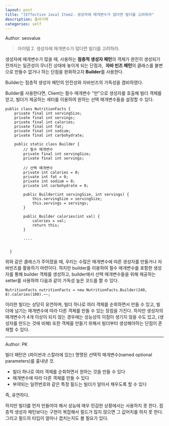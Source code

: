 ```yaml
---
layout: post
title: "[Effective Java] Item2. 생성자에 매개변수가 많다면 빌더를 고려하라"
description: 들어가며
categories: self
---
```


Author: seovalue

> 아이템 2. 생성자에 매개변수가 많다면 빌더를 고려하라.

생성자에 매개변수가 많을 때, 사용하는 **점층적 생성자 패턴**의 객체가 완전히 생성되기 전까지는 일관성이 무너진 상태에 놓이게 되는 단점과,  **자바 빈즈 패턴**의 클래스를 불변으로 만들수 없거나 하는 단점을 완화하고자 **Builder**를 사용한다.

Builder는 점층적 생성자 패턴의 안전성와 자바빈즈의 가독성을 겸비하였다.

Builder를 사용한다면, Client는 필수 매개변수 "만"으로 생성자를 호출해 빌더 객체를 얻고, 빌더가 제공하는 세터를 이용하여 원하는 선택 매개변수들을 설정할 수 있다.

```
public class NutritionFacts {
    private final int servingSize;
    private final int servings;
    private final int calories;
    private final int fat;
    private final int sodium;
    private final int carbohydrate;
    
    public static class Builder {
        // 필수 매개변수
        private final int servingSize;
        private final int servings;
        
        // 선택 매개변수
        private int calories = 0;
        private int fat = 0;
        private int sodium = 0;
        private int carbohydrate = 0;
        
        public Builder(int servingSize, int servings) { 
            this.servingSize = servingSize;
            this.servings = servings;
        }
        
        public Builder calories(int val) {
            calories = val;
            return this;
        }
        
        ....
        
        
  }
```

위와 같은 클래스가 주어졌을 때, 우리는 수많은 매개변수에 따른 생성자를 만들거나 자바빈즈를 활용하기 마련이다. 하지만 builder를 이용하여 필수 매개변수를 포함한 생성자를 통해 builder 객체를 생성하고, builder에서 선택 매개변수들을 위해 제공하는 setter를 사용하여 다음과 같이 가독성 높은 코드를 짤 수 있다.

```
NutritionFacts nutritionFacts = new NutritionFacts.Builder(240, 8).calories(100).~~;
```

이러한 빌더는 상당히 유연하며, 빌더 하나로 여러 객체를 순회하면서 만들 수 있고, 빌더에 넘기는 매개변수에 따라 다른 객체를 만들 수 있는 장점을 가진다. 하지만 생성자의 매개변수가 4개 이상이 되지 않는 경우에는 성능상의 이점이 생기지 않을 수도 있고, (생성자를 만드는 것에 비해) 또한 객체를 만들기 위해서 빌더부터 생성해야하는 단점이 존재할 수 있다.

-----

Author: PK

빌더 패턴은 (파이썬과 스칼라에 있는) 명명된 선택적 매개변수(named optional parameters)를 흉내낸 것.

- 빌더 하나로 여러 객체를 순회하면서 원하는 것을 만들 수 있다
- 매개변수에 따라 다른 객체를 만들 수 있다
- 부여되는 일련번호와 같은 특정 필드는 빌더가 알아서 채우도록 할 수 있다

즉, 유연하다.

하지만 빌더를 먼저 만들어야 해서 성능에 매우 민감한 상황에서는 사용하지 못 한다. 점층적 생성자 패턴보다는 구현이 복잡해서 필드가 많지 않으면 그 값어치를 하지 못 한다. 그리고 필드의 타입이 얼마나 겹치는지도 볼 필요가 있다.
